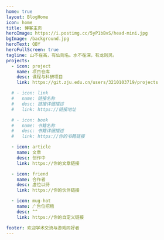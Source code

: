 ```yaml
---
home: true
layout: BlogHome
icon: home
title: 博客主页
heroImage: https://i.postimg.cc/5yP1bBvS/head-mini.jpg
bgImage: /background.jpg
heroText: QBY
heroFullScreen: true
tagline: 山不在高，有仙则名。水不在深，有龙则灵。
projects:
  - icon: project
    name: 项目仓库
    desc: 课程与科研项目
    link: https://git.zju.edu.cn/users/3210103719/projects

  # - icon: link
  #   name: 链接名称
  #   desc: 链接详细描述
  #   link: https://链接地址

  # - icon: book
  #   name: 书籍名称
  #   desc: 书籍详细描述
  #   link: https://你的书籍链接

  - icon: article
    name: 文章 
    desc: 创作中
    link: https://你的文章链接

  - icon: friend
    name: 合作者
    desc: 虚位以待
    link: https://你的伙伴链接

  - icon: mug-hot
    name: 广告位招租
    desc: ^^
    link: https://你的自定义链接

footer: 欢迎学术交流与游戏同好者
---
```


<!-- 这是一个博客主页的案例。

要使用此布局，你应该在页面前端设置 `layout: BlogHome` 和 `home: true`。

相关配置文档请见 [博客主页](https://theme-hope.vuejs.press/zh/guide/blog/home.html)。 -->
